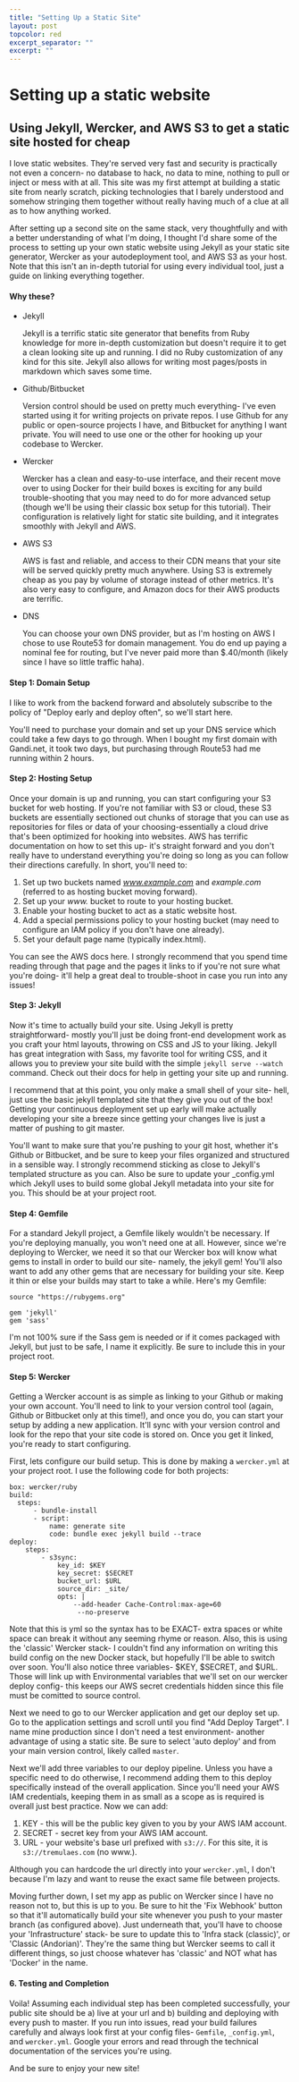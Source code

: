```yaml
---
title: "Setting Up a Static Site"
layout: post
topcolor: red
excerpt_separator: ""
excerpt: ""
---
```


# Setting up a static website
## Using Jekyll, Wercker, and AWS S3 to get a static site hosted for cheap

I love static websites. They're served very fast and security is practically not even a concern- no database to hack, no data to mine, nothing to pull or inject or mess with at all. This site was my first attempt at building a static site from nearly scratch, picking technologies that I barely understood and somehow stringing them together without really having much of a clue at all as to how anything worked. 

After setting up a second site on the same stack, very thoughtfully and with a better understanding of what I'm doing, I thought I'd share some of the process to setting up your own static website using Jekyll as your static site generator, Wercker as your autodeployment tool, and AWS S3 as your host. Note that this isn't an in-depth tutorial for using every individual tool, just a guide on linking everything together.

#### Why these?

* Jekyll

  Jekyll is a terrific static site generator that benefits from Ruby knowledge for more in-depth customization but doesn't require it to get a clean looking site up and running. I did no Ruby customization of any kind for this site. Jekyll also allows for writing most pages/posts in markdown which saves some time.  

* Github/Bitbucket

  Version control should be used on pretty much everything- I've even started using it for writing projects on private repos. I use Github for any public or open-source projects I have, and Bitbucket for anything I want private. You will need to use one or the other for hooking up your codebase to Wercker.  

* Wercker

  Wercker has a clean and easy-to-use interface, and their recent move over to using Docker for their build boxes is exciting for any build trouble-shooting that you may need to do for more advanced setup (though we'll be using their classic box setup for this tutorial). Their configuration is relatively light for static site building, and it integrates smoothly with Jekyll and AWS.  

* AWS S3

  AWS is fast and reliable, and access to their CDN means that your site will be served quickly pretty much anywhere. Using S3 is extremely cheap as you pay by volume of storage instead of other metrics. It's also very easy to configure, and Amazon docs for their AWS products are terrific.  

* DNS

  You can choose your own DNS provider, but as I'm hosting on AWS I chose to use Route53 for domain management. You do end up paying a nominal fee for routing, but I've never paid more than $.40/month (likely since I have so little traffic haha).  

#### Step 1: Domain Setup

I like to work from the backend forward and absolutely subscribe to the policy of "Deploy early and deploy often", so we'll start here.

You'll need to purchase your domain and set up your DNS service which could take a few days to go through. When I bought my first domain with Gandi.net, it took two days, but purchasing through Route53 had me running within 2 hours. 

#### Step 2: Hosting Setup

Once your domain is up and running, you can start configuring your S3 bucket for web hosting. If you're not familiar with S3 or cloud, these S3 buckets are essentially sectioned out chunks of storage that you can use as repositories for files or data of your choosing-essentially a cloud drive that's been optimized for hooking into websites. AWS has terrific documentation on how to set this up- it's straight forward and you don't really have to understand everything you're doing so long as you can follow their directions carefully. In short, you'll need to:

  1. Set up two buckets named *www.example.com* and *example.com* (referred to as hosting bucket moving forward).
  2. Set up your *www.* bucket to route to your hosting bucket.
  3. Enable your hosting bucket to act as a static website host.
  4. Add a special permissions policy to your hosting bucket (may need to configure an IAM policy if you don't have one already).
  5. Set your default page name (typically index.html).

You can see the AWS docs here. I strongly recommend that you spend time reading through that page and the pages it links to if you're not sure what you're doing- it'll help a great deal to trouble-shoot in case you run into any issues!

#### Step 3: Jekyll

Now it's time to actually build your site. Using Jekyll is pretty straightforward- mostly you'll just be doing front-end development work as you craft your html layouts, throwing on CSS and JS to your liking. Jekyll has great integration with Sass, my favorite tool for writing CSS, and it allows you to preview your site build with the simple ```jekyll serve --watch``` command. Check out their docs for help in getting your site up and running.

I recommend that at this point, you only make a small shell of your site- hell, just use the basic jekyll templated site that they give you out of the box! Getting your continuous deployment set up early will make actually developing your site a breeze since getting your changes live is just a matter of pushing to git master. 

You'll want to make sure that you're pushing to your git host, whether it's Github or Bitbucket, and be sure to keep your files organized and structured in a sensible way. I strongly recommend sticking as close to Jekyll's templated structure as you can. Also be sure to update your _config.yml which Jekyll uses to build some global Jekyll metadata into your site for you. This should be at your project root.

#### Step 4: Gemfile

For a standard Jekyll project, a Gemfile likely wouldn't be necessary. If you're deploying manually, you won't need one at all. However, since we're deploying to Wercker, we need it so that our Wercker box will know what gems to install in order to build our site- namely, the jekyll gem! You'll also want to add any other gems that are necessary for building your site. Keep it thin or else your builds may start to take a while. Here's my Gemfile:

```
source "https://rubygems.org"

gem 'jekyll'
gem 'sass'
```

I'm not 100% sure if the Sass gem is needed or if it comes packaged with Jekyll, but just to be safe, I name it explicitly. Be sure to include this in your project root.

#### Step 5: Wercker

Getting a Wercker account is as simple as linking to your Github or making your own account. You'll need to link to your version control tool (again, Github or Bitbucket only at this time!), and once you do, you can start your setup by adding a new application. It'll sync with your version control and look for the repo that your site code is stored on. Once you get it linked, you're ready to start configuring.

First, lets configure our build setup. This is done by making a ```wercker.yml``` at your project root. I use the following code for both projects:

```
box: wercker/ruby
build:
  steps:
      - bundle-install
      - script:
          name: generate site
          code: bundle exec jekyll build --trace
deploy:
    steps:
        - s3sync:
            key_id: $KEY
            key_secret: $SECRET
            bucket_url: $URL
            source_dir: _site/
            opts: |
                --add-header Cache-Control:max-age=60
                 --no-preserve
```

Note that this is yml so the syntax has to be EXACT- extra spaces or white space can break it without any seeming rhyme or reason. Also, this is using the 'classic' Wercker stack- I couldn't find any information on writing this build config on the new Docker stack, but hopefully I'll be able to switch over soon. You'll also notice three variables- $KEY, $SECRET, and $URL. Those will link up with Environmental variables that we'll set on our wercker deploy config- this keeps our AWS secret credentials hidden since this file must be comitted to source control.

Next we need to go to our Wercker application and get our deploy set up. Go to the application settings and scroll until you find "Add Deploy Target". I name mine production since I don't need a test environment- another advantage of using a static site. Be sure to select 'auto deploy' and from your main version control, likely called ```master```.

Next we'll add three variables to our deploy pipeline. Unless you have a specific need to do otherwise, I recommend adding them to this deploy specifically instead of the overall application. Since you'll need your AWS IAM credentials, keeping them in as small as a scope as is required is overall just best practice. Now we can add:

1. KEY - this will be the public key given to you by your AWS IAM account.
2. SECRET - secret key from your AWS IAM account.
3. URL - your website's base url prefixed with ```s3://```. For this site, it is ```s3://tremulaes.com``` (no www.). 

Although you can hardcode the url directly into your ```wercker.yml```, I don't because I'm lazy and want to reuse the exact same file between projects.

Moving further down, I set my app as public on Wercker since I have no reason not to, but this is up to you. Be sure to hit the 'Fix Webhook' button so that it'll automatically build your site whenever you push to your master branch (as configured above). Just underneath that, you'll have to choose your 'Infrastructure' stack- be sure to update this to 'Infra stack (classic)', or 'Classic (Andorian)'. They're the same thing but Wercker seems to call it different things, so just choose whatever has 'classic' and NOT what has 'Docker' in the name.

#### 6. Testing and Completion

Voila! Assuming each individual step has been completed successfully, your public site should be a) live at your url and b) building and deploying with every push to master. If you run into issues, read your build failures carefully and always look first at your config files- ```Gemfile```, ```_config.yml```, and ```wercker.yml```. Google your errors and read through the technical documentation of the services you're using.

And be sure to enjoy your new site!